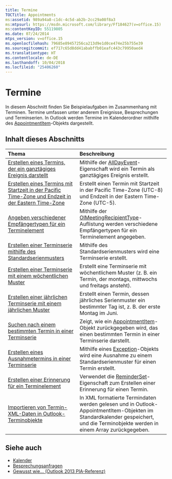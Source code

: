 ```yaml
---
title: Termine
TOCTitle: Appointments
ms:assetid: 989a94a8-c1dc-4c5d-ab2b-2cc29a08f8a3
ms:mtpsurl: https://msdn.microsoft.com/library/Ff184627(v=office.15)
ms:contentKeyID: 55119805
ms.date: 07/24/2014
mtps_version: v=office.15
ms.openlocfilehash: 79685e89457256ca213d9e1d0ce474e25b755e39
ms.sourcegitcommit: ef717c65d8dd41ababffb01eafc443c79950aed4
ms.translationtype: HT
ms.contentlocale: de-DE
ms.lasthandoff: 10/04/2018
ms.locfileid: "25406260"
---
```

# <a name="appointments"></a>Termine

In diesem Abschnitt finden Sie Beispielaufgaben im Zusammenhang mit Terminen. Termine umfassen unter anderem Ereignisse, Besprechungen und Terminserien. In Outlook werden Termine im Kalenderordner mithilfe des [AppointmentItem](https://msdn.microsoft.com/library/bb645611\(v=office.15\))-Objekts dargestellt.

## <a name="in-this-section"></a>Inhalt dieses Abschnitts

|Thema|Beschreibung|
|:----|:----------|
|[Erstellen eines Termins, der ein ganztägiges Ereignis darstellt](how-to-create-an-appointment-that-is-an-all-day-event.md)  |Mithilfe der [AllDayEvent](https://msdn.microsoft.com/library/bb610279\(v=office.15\))-Eigenschaft wird ein Termin als ganztägiges Ereignis erstellt.|
|[Erstellen eines Termins mit Startzeit in der Pacific Time-Zone und Endzeit in der Eastern Time-Zone](how-to-create-an-appointment-that-starts-in-the-pacific-time-zone-and-ends-in-the-eastern-time-zone.md)  |Erstellt einen Termin mit Startzeit in der Pacific Time-Zone (UTC-8) und Endzeit in der Eastern Time-Zone (UTC-5).|
|[Angeben verschiedener Empfängertypen für ein Terminelement](how-to-specify-different-recipient-types-for-an-appointment-item.md)  |Mithilfe der [OlMeetingRecipientType](https://msdn.microsoft.com/library/bb623431\(v=office.15\))-Auflistung werden verschiedene Empfängertypen für ein Terminelement angegeben.|
|[Erstellen einer Terminserie mithilfe des Standardserienmusters](how-to-create-a-recurring-appointment-by-using-the-default-recurrence-pattern.md)  |Mithilfe des Standardserienmusters wird eine Terminserie erstellt.|
|[Erstellen einer Terminserie mit einem wöchentlichen Muster](how-to-create-a-recurring-appointment-that-has-a-weekly-pattern.md)  |Erstellt eine Terminserie mit wöchentlichem Muster (z. B. ein Termin, der montags, mittwochs und freitags ansteht).|
|[Erstellen einer jährlichen Terminserie mit einem jährlichen Muster](how-to-create-an-annual-recurring-appointment-that-uses-a-yearnth-pattern.md)  |Erstellt einen Termin, dessen jährliches Serienmuster ein bestimmter Tag ist, z. B. der erste Montag im Juni.|
|[Suchen nach einem bestimmten Termin in einer Terminserie](how-to-find-a-specific-appointment-in-a-recurring-appointment-series.md)  |Zeigt, wie ein [AppointmentItem](https://msdn.microsoft.com/library/bb645611\(v=office.15\))-Objekt zurückgegeben wird, das einen bestimmten Termin in einer Terminserie darstellt.|
|[Erstellen eines Ausnahmetermins in einer Terminserie](how-to-create-an-exception-appointment-in-a-recurring-appointment-series.md)  |Mithilfe eines [Exception](https://msdn.microsoft.com/library/bb610440\(v=office.15\))-Objekts wird eine Ausnahme zu einem Standardserienmuster für einen Termin erstellt.|
|[Erstellen einer Erinnerung für ein Terminelement](how-to-create-a-reminder-for-an-appointment-item.md)  |Verwendet die [ReminderSet](https://msdn.microsoft.com/library/bb624262\(v=office.15\))-Eigenschaft zum Erstellen einer Erinnerung für einen Termin.|
|[Importieren von Termin-XML-Daten in Outlook-Terminobjekte](how-to-import-appointment-xml-data-into-outlook-appointment-objects.md)  |In XML formatierte Termindaten werden gelesen und in Outlook- AppointmentItem-Objekten im Standardkalender gespeichert, und die Terminobjekte werden in einem Array zurückgegeben.|

## <a name="see-also"></a>Siehe auch

- [Kalender](calendar.md)
- [Besprechungsanfragen](meeting-requests.md)
- [Gewusst wie... (Outlook 2013 PIA-Referenz)](how-do-i-outlook-2013-pia-reference.md)

